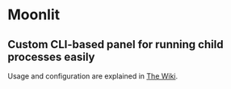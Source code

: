 # Moonlit
 
## Custom CLI-based panel for running child processes easily

Usage and configuration are explained in [The Wiki](https://github.com/TheMasterKitty/Moonlit/wiki).